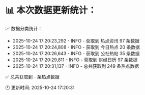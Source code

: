 📊 本次数据更新统计：
==========================

📈 数据分类统计：
- 2025-10-24 17:20:23,292 - INFO - 获取到 热点资讯 97 条数据
- 2025-10-24 17:20:24,808 - INFO - 获取到 今日热点 20 条数据
- 2025-10-24 17:20:26,643 - INFO - 获取到 公社热帖 35 条数据
- 2025-10-24 17:20:29,811 - INFO - 获取到 财经日历 97 条数据
- 2025-10-24 17:20:31,137 - INFO - 总共获取到 249 条热点数据

✅ 总共获取到 - 条热点数据

🕐 更新时间: 2025-10-24 17:20:31
